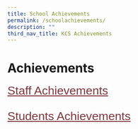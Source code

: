 ```yaml
---
title: School Achievements
permalink: /schoolachievements/
description: ""
third_nav_title: KCS Achievements
---
```

# Achievements
<span style="font-size:20.0pt;font-family:Arial;color:black">
<a style="box-sizing: border-box; background-color: transparent; cursor: pointer; transition: all 0.25s ease-in-out 0s; color: rgb(128, 56, 61);" rel="noopener noreferrer" href="https://www.khengcheng.moe.edu.sg/staffachievements/">Staff Achievements</a>

<a style="box-sizing: border-box; background-color: transparent; cursor: pointer; transition: all 0.25s ease-in-out 0s; color: rgb(128, 56, 61);" rel="noopener noreferrer" href="https://www.khengcheng.moe.edu.sg/studentsachievements/">Students Achievements</a></span>